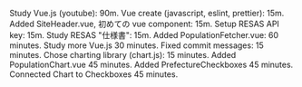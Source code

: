 Study Vue.js (youtube): 90m.
Vue create (javascript, eslint, prettier): 15m.
Added SiteHeader.vue, 初めての vue component: 15m.
Setup RESAS API key: 15m. 
Study RESAS "仕様書": 15m. 
Added PopulationFetcher.vue: 60 minutes. 
Study more Vue.js 30 minutes.
Fixed commit messages: 15 minutes. 
Chose charting library (chart.js): 15 minutes. 
Added PopulationChart.vue 45 minutes. 
Added PrefectureCheckboxes 45 minutes. 
Connected Chart to Checkboxes 45 minutes. 





